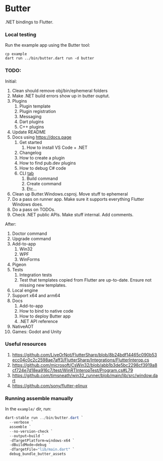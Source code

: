 # Butter

.NET bindings to Flutter.

### Local testing

Run the example app using the Butter tool:

```
cp example
dart run ../bin/butter.dart run -d butter
```

### TODO:

Initial:
1. Clean should remove obj/bin/ephemeral folders
1. Make .NET build errors show up in butter ouptut.
1. Plugins
    1. Plugin template
    1. Plugin registration
    1. Messaging
    1. Dart plugins
    1. C++ plugins
1. Update README
1. Docs using https://docs.page
    1. Get started
        1. How to install VS Code + .NET
    1. Changelog
    1. How to create a plugin
    1. How to find pub.dev plugins
    1. How to debug C# code
    1. CLI [tab](https://use.docs.page/navigation#tab-navigation)
        1. Build command
        1. Create command
        1. Etc...
1. Clean up Butter.Windows.csproj. Move stuff to ephemeral
1. Do a pass on runner app. Make sure it supports everything Flutter Windows does.
1. Do a pass on TODOs.
1. Check .NET public APIs. Make stuff internal. Add comments.

After:
1. Doctor command
1. Upgrade command
1. Add-to-app
    1. Win32
    1. WPF
    1. WinForms
1. Pigeon
1. Tests
    1. Integration tests
    1. Test that templates copied from Flutter are up-to-date. Ensure not missing new templates.
1. Local engine
1. Support x64 and arm64
1. Docs
    1. Add-to-app
    1. How to bind to native code
    1. How to deploy Butter app
    1. .NET API reference
1. NativeAOT
1. Games: Godot and Unity

### Useful resources

1. https://github.com/LiveOrNot/FlutterSharp/blob/8b24bdf14465c090b53ecc04c0c2c2598ae7aff3/FlutterSharp/Integrations/FlutterInterop.cs
2. https://github.com/microsoft/CsWin32/blob/abb1b3de5bc2298cf3919a8cf724e7d18ea916c7/test/WinRTInteropTest/Program.cs#L79
3. https://github.com/timsneath/win32_runner/blob/main/lib/src/window.dart
4. https://github.com/sony/flutter-elinux

### Running assemble manually

In the `example/` dir, run:

```ps1
dart-stable run ../bin/butter.dart `
  --verbose `
  assemble `
  --no-version-check `
  --output=build `
  -dTargetPlatform=windows-x64 `
  -dBuildMode=debug `
  -dTargetFile="lib/main.dart" `
  debug_bundle_butter_assets
```
